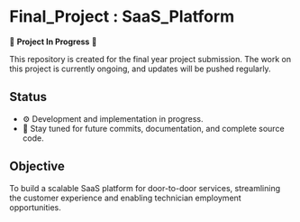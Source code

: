 # Final_Project : SaaS_Platform

🚧 **Project In Progress** 🚧

This repository is created for the final year project submission. The work on this project is currently ongoing, and updates will be pushed regularly.

## Status
- ⚙️ Development and implementation in progress.
- 📌 Stay tuned for future commits, documentation, and complete source code.

## Objective
To build a scalable SaaS platform for door-to-door services, streamlining the customer experience and enabling technician employment opportunities.
